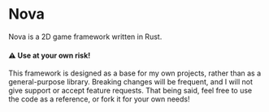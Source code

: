 # Nova

Nova is a 2D game framework written in Rust.

#### ⚠️ Use at your own risk!

This framework is designed as a base for my own projects, rather than as a general-purpose library. Breaking changes will be frequent, and I will not give support or accept feature requests. That being said, feel free to use the code as a reference, or fork it for your own needs!